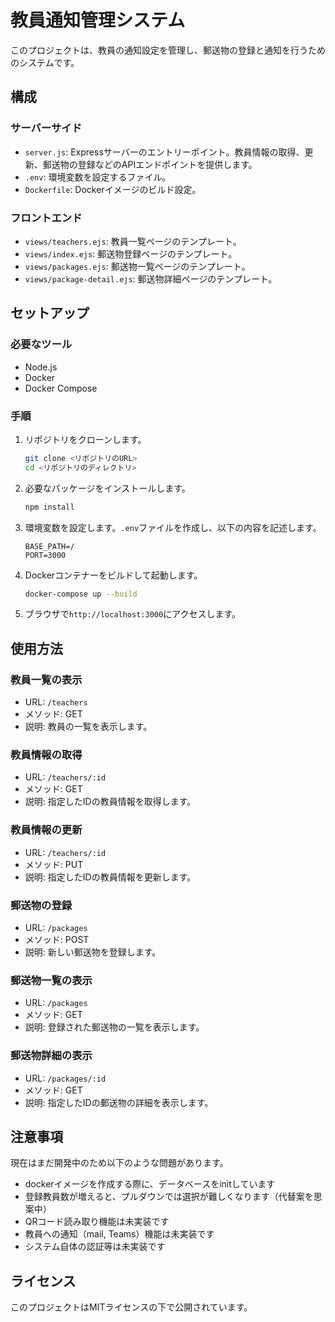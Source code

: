 # 教員通知管理システム

このプロジェクトは、教員の通知設定を管理し、郵送物の登録と通知を行うためのシステムです。

## 構成

### サーバーサイド

- `server.js`: Expressサーバーのエントリーポイント。教員情報の取得、更新、郵送物の登録などのAPIエンドポイントを提供します。
- `.env`: 環境変数を設定するファイル。
- `Dockerfile`: Dockerイメージのビルド設定。

### フロントエンド

- `views/teachers.ejs`: 教員一覧ページのテンプレート。
- `views/index.ejs`: 郵送物登録ページのテンプレート。
- `views/packages.ejs`: 郵送物一覧ページのテンプレート。
- `views/package-detail.ejs`: 郵送物詳細ページのテンプレート。

## セットアップ

### 必要なツール

- Node.js
- Docker
- Docker Compose

### 手順

1. リポジトリをクローンします。

    ```bash
    git clone <リポジトリのURL>
    cd <リポジトリのディレクトリ>
    ```

2. 必要なパッケージをインストールします。

    ```bash
    npm install
    ```

3. 環境変数を設定します。`.env`ファイルを作成し、以下の内容を記述します。

    ```env
    BASE_PATH=/
    PORT=3000
    ```

4. Dockerコンテナーをビルドして起動します。

    ```bash
    docker-compose up --build
    ```

5. ブラウザで`http://localhost:3000`にアクセスします。

## 使用方法

### 教員一覧の表示

- URL: `/teachers`
- メソッド: GET
- 説明: 教員の一覧を表示します。

### 教員情報の取得

- URL: `/teachers/:id`
- メソッド: GET
- 説明: 指定したIDの教員情報を取得します。

### 教員情報の更新

- URL: `/teachers/:id`
- メソッド: PUT
- 説明: 指定したIDの教員情報を更新します。

### 郵送物の登録

- URL: `/packages`
- メソッド: POST
- 説明: 新しい郵送物を登録します。

### 郵送物一覧の表示

- URL: `/packages`
- メソッド: GET
- 説明: 登録された郵送物の一覧を表示します。

### 郵送物詳細の表示

- URL: `/packages/:id`
- メソッド: GET
- 説明: 指定したIDの郵送物の詳細を表示します。

## 注意事項
現在はまだ開発中のため以下のような問題があります。

- dockerイメージを作成する際に、データベースをinitしています
- 登録教員数が増えると、プルダウンでは選択が難しくなります（代替案を思案中）
- QRコード読み取り機能は未実装です
- 教員への通知（mail, Teams）機能は未実装です
- システム自体の認証等は未実装です

## ライセンス

このプロジェクトはMITライセンスの下で公開されています。
